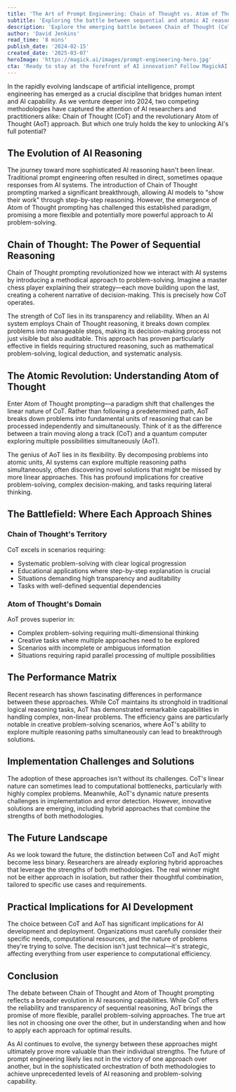 ```yaml
---
title: 'The Art of Prompt Engineering: Chain of Thought vs. Atom of Thought—A New Era of AI Reasoning'
subtitle: 'Exploring the battle between sequential and atomic AI reasoning approaches'
description: 'Explore the emerging battle between Chain of Thought (CoT) and Atom of Thought (AoT) approaches in AI reasoning. While CoT offers sequential problem-solving transparency, AoT introduces parallel processing capabilities. Learn how these methodologies are shaping the future of AI development and which approach might best suit your needs.'
author: 'David Jenkins'
read_time: '8 mins'
publish_date: '2024-02-15'
created_date: '2025-03-07'
heroImage: 'https://magick.ai/images/prompt-engineering-hero.jpg'
cta: 'Ready to stay at the forefront of AI innovation? Follow MagickAI on LinkedIn for cutting-edge insights into prompt engineering and the latest developments in AI technology. Join our community of forward-thinking professionals shaping the future of artificial intelligence.'
---
```


In the rapidly evolving landscape of artificial intelligence, prompt engineering has emerged as a crucial discipline that bridges human intent and AI capability. As we venture deeper into 2024, two competing methodologies have captured the attention of AI researchers and practitioners alike: Chain of Thought (CoT) and the revolutionary Atom of Thought (AoT) approach. But which one truly holds the key to unlocking AI's full potential?

## The Evolution of AI Reasoning

The journey toward more sophisticated AI reasoning hasn't been linear. Traditional prompt engineering often resulted in direct, sometimes opaque responses from AI systems. The introduction of Chain of Thought prompting marked a significant breakthrough, allowing AI models to "show their work" through step-by-step reasoning. However, the emergence of Atom of Thought prompting has challenged this established paradigm, promising a more flexible and potentially more powerful approach to AI problem-solving.

## Chain of Thought: The Power of Sequential Reasoning

Chain of Thought prompting revolutionized how we interact with AI systems by introducing a methodical approach to problem-solving. Imagine a master chess player explaining their strategy—each move building upon the last, creating a coherent narrative of decision-making. This is precisely how CoT operates.

The strength of CoT lies in its transparency and reliability. When an AI system employs Chain of Thought reasoning, it breaks down complex problems into manageable steps, making its decision-making process not just visible but also auditable. This approach has proven particularly effective in fields requiring structured reasoning, such as mathematical problem-solving, logical deduction, and systematic analysis.

## The Atomic Revolution: Understanding Atom of Thought

Enter Atom of Thought prompting—a paradigm shift that challenges the linear nature of CoT. Rather than following a predetermined path, AoT breaks down problems into fundamental units of reasoning that can be processed independently and simultaneously. Think of it as the difference between a train moving along a track (CoT) and a quantum computer exploring multiple possibilities simultaneously (AoT).

The genius of AoT lies in its flexibility. By decomposing problems into atomic units, AI systems can explore multiple reasoning paths simultaneously, often discovering novel solutions that might be missed by more linear approaches. This has profound implications for creative problem-solving, complex decision-making, and tasks requiring lateral thinking.

## The Battlefield: Where Each Approach Shines

### Chain of Thought's Territory

CoT excels in scenarios requiring:
- Systematic problem-solving with clear logical progression
- Educational applications where step-by-step explanation is crucial
- Situations demanding high transparency and auditability
- Tasks with well-defined sequential dependencies

### Atom of Thought's Domain

AoT proves superior in:
- Complex problem-solving requiring multi-dimensional thinking
- Creative tasks where multiple approaches need to be explored
- Scenarios with incomplete or ambiguous information
- Situations requiring rapid parallel processing of multiple possibilities

## The Performance Matrix

Recent research has shown fascinating differences in performance between these approaches. While CoT maintains its stronghold in traditional logical reasoning tasks, AoT has demonstrated remarkable capabilities in handling complex, non-linear problems. The efficiency gains are particularly notable in creative problem-solving scenarios, where AoT's ability to explore multiple reasoning paths simultaneously can lead to breakthrough solutions.

## Implementation Challenges and Solutions

The adoption of these approaches isn't without its challenges. CoT's linear nature can sometimes lead to computational bottlenecks, particularly with highly complex problems. Meanwhile, AoT's dynamic nature presents challenges in implementation and error detection. However, innovative solutions are emerging, including hybrid approaches that combine the strengths of both methodologies.

## The Future Landscape

As we look toward the future, the distinction between CoT and AoT might become less binary. Researchers are already exploring hybrid approaches that leverage the strengths of both methodologies. The real winner might not be either approach in isolation, but rather their thoughtful combination, tailored to specific use cases and requirements.

## Practical Implications for AI Development

The choice between CoT and AoT has significant implications for AI development and deployment. Organizations must carefully consider their specific needs, computational resources, and the nature of problems they're trying to solve. The decision isn't just technical—it's strategic, affecting everything from user experience to computational efficiency.

## Conclusion

The debate between Chain of Thought and Atom of Thought prompting reflects a broader evolution in AI reasoning capabilities. While CoT offers the reliability and transparency of sequential reasoning, AoT brings the promise of more flexible, parallel problem-solving approaches. The true art lies not in choosing one over the other, but in understanding when and how to apply each approach for optimal results.

As AI continues to evolve, the synergy between these approaches might ultimately prove more valuable than their individual strengths. The future of prompt engineering likely lies not in the victory of one approach over another, but in the sophisticated orchestration of both methodologies to achieve unprecedented levels of AI reasoning and problem-solving capability.